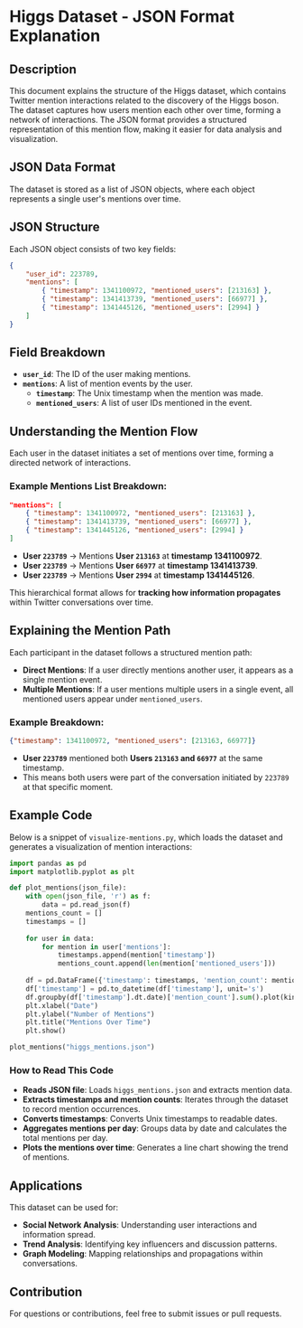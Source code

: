 # Higgs Dataset - JSON Format Explanation

## Description
This document explains the structure of the Higgs dataset, which contains Twitter mention interactions related to the discovery of the Higgs boson. The dataset captures how users mention each other over time, forming a network of interactions. The JSON format provides a structured representation of this mention flow, making it easier for data analysis and visualization.

## JSON Data Format
The dataset is stored as a list of JSON objects, where each object represents a single user's mentions over time.

## JSON Structure
Each JSON object consists of two key fields:

```json
{
    "user_id": 223789,
    "mentions": [
        { "timestamp": 1341100972, "mentioned_users": [213163] },
        { "timestamp": 1341413739, "mentioned_users": [66977] },
        { "timestamp": 1341445126, "mentioned_users": [2994] }
    ]
}
```

## Field Breakdown
- **`user_id`**: The ID of the user making mentions.
- **`mentions`**: A list of mention events by the user.
  - **`timestamp`**: The Unix timestamp when the mention was made.
  - **`mentioned_users`**: A list of user IDs mentioned in the event.

## Understanding the Mention Flow
Each user in the dataset initiates a set of mentions over time, forming a directed network of interactions.

### Example Mentions List Breakdown:

```json
"mentions": [
    { "timestamp": 1341100972, "mentioned_users": [213163] },
    { "timestamp": 1341413739, "mentioned_users": [66977] },
    { "timestamp": 1341445126, "mentioned_users": [2994] }
]
```

- **User `223789`** → Mentions **User `213163`** at **timestamp 1341100972**.
- **User `223789`** → Mentions **User `66977`** at **timestamp 1341413739**.
- **User `223789`** → Mentions **User `2994`** at **timestamp 1341445126**.

This hierarchical format allows for **tracking how information propagates** within Twitter conversations over time.

## Explaining the Mention Path
Each participant in the dataset follows a structured mention path:
- **Direct Mentions**: If a user directly mentions another user, it appears as a single mention event.
- **Multiple Mentions**: If a user mentions multiple users in a single event, all mentioned users appear under `mentioned_users`.

### Example Breakdown:

```json
{"timestamp": 1341100972, "mentioned_users": [213163, 66977]}
```

- **User `223789`** mentioned both **Users `213163` and `66977`** at the same timestamp.
- This means both users were part of the conversation initiated by `223789` at that specific moment.

## Example Code
Below is a snippet of `visualize-mentions.py`, which loads the dataset and generates a visualization of mention interactions:

```python
import pandas as pd
import matplotlib.pyplot as plt

def plot_mentions(json_file):
    with open(json_file, 'r') as f:
        data = pd.read_json(f)
    mentions_count = []
    timestamps = []
    
    for user in data:
        for mention in user['mentions']:
            timestamps.append(mention['timestamp'])
            mentions_count.append(len(mention['mentioned_users']))
    
    df = pd.DataFrame({'timestamp': timestamps, 'mention_count': mentions_count})
    df['timestamp'] = pd.to_datetime(df['timestamp'], unit='s')
    df.groupby(df['timestamp'].dt.date)['mention_count'].sum().plot(kind='line')
    plt.xlabel("Date")
    plt.ylabel("Number of Mentions")
    plt.title("Mentions Over Time")
    plt.show()

plot_mentions("higgs_mentions.json")
```

### How to Read This Code
- **Reads JSON file**: Loads `higgs_mentions.json` and extracts mention data.
- **Extracts timestamps and mention counts**: Iterates through the dataset to record mention occurrences.
- **Converts timestamps**: Converts Unix timestamps to readable dates.
- **Aggregates mentions per day**: Groups data by date and calculates the total mentions per day.
- **Plots the mentions over time**: Generates a line chart showing the trend of mentions.

## Applications
This dataset can be used for:
- **Social Network Analysis**: Understanding user interactions and information spread.
- **Trend Analysis**: Identifying key influencers and discussion patterns.
- **Graph Modeling**: Mapping relationships and propagations within conversations.

## Contribution
For questions or contributions, feel free to submit issues or pull requests.


